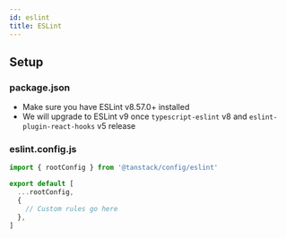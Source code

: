 ```yaml
---
id: eslint
title: ESLint
---
```


## Setup

### package.json

- Make sure you have ESLint v8.57.0+ installed
- We will upgrade to ESLint v9 once `typescript-eslint` v8 and `eslint-plugin-react-hooks` v5 release

### eslint.config.js

```js
import { rootConfig } from '@tanstack/config/eslint'

export default [
  ...rootConfig,
  {
    // Custom rules go here
  },
]
```
